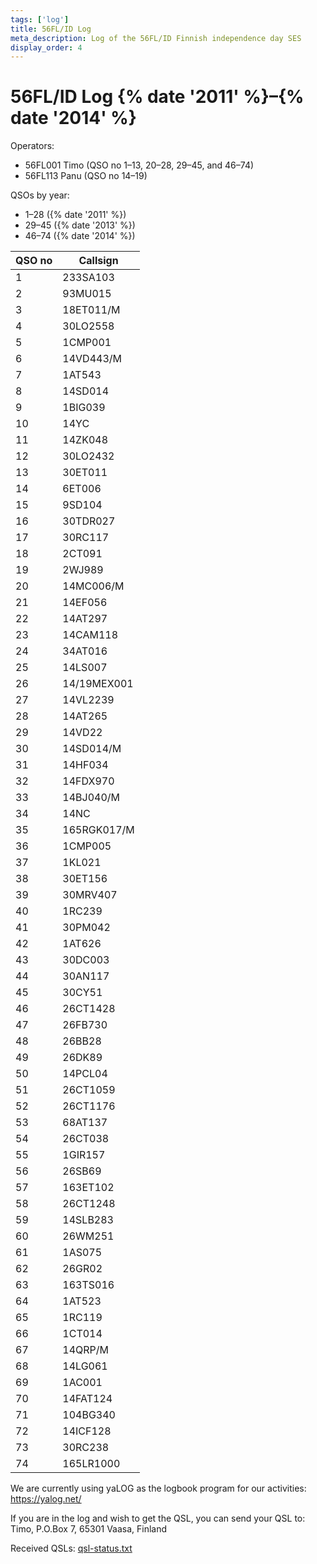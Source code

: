 ```yaml
---
tags: ['log']
title: 56FL/ID Log
meta_description: Log of the 56FL/ID Finnish independence day SES
display_order: 4
---
```


# 56FL/ID Log {% date '2011' %}&ndash;{% date '2014' %}

Operators:

- 56FL001 Timo (QSO no 1&ndash;13, 20&ndash;28, 29&ndash;45, and 46&ndash;74)
- 56FL113 Panu (QSO no 14&ndash;19)

QSOs by year:

- 1&ndash;28 ({% date '2011' %})
- 29&ndash;45 ({% date '2013' %})
- 46&ndash;74 ({% date '2014' %})

<table class="log">
<thead>
<tr><th>QSO no</th><th>Callsign</th></tr>
</thead>
<tbody>
<tr><td>1</td><td>233SA103</td></tr>
<tr><td>2</td><td>93MU015</td></tr>
<tr><td>3</td><td>18ET011/M</td></tr>
<tr><td>4</td><td>30LO2558</td></tr>
<tr><td>5</td><td>1CMP001</td></tr>
<tr><td>6</td><td>14VD443/M</td></tr>
<tr><td>7</td><td>1AT543</td></tr>
<tr><td>8</td><td>14SD014</td></tr>
<tr><td>9</td><td>1BIG039</td></tr>
<tr><td>10</td><td>14YC</td></tr>
<tr><td>11</td><td>14ZK048</td></tr>
<tr><td>12</td><td>30LO2432</td></tr>
<tr><td>13</td><td>30ET011</td></tr>
<tr><td>14</td><td>6ET006</td></tr>
<tr><td>15</td><td>9SD104</td></tr>
<tr><td>16</td><td>30TDR027</td></tr>
<tr><td>17</td><td>30RC117</td></tr>
<tr><td>18</td><td>2CT091</td></tr>
<tr><td>19</td><td>2WJ989</td></tr>
<tr><td>20</td><td>14MC006/M</td></tr>
<tr><td>21</td><td>14EF056</td></tr>
<tr><td>22</td><td>14AT297</td></tr>
<tr><td>23</td><td>14CAM118</td></tr>
<tr><td>24</td><td>34AT016</td></tr>
<tr><td>25</td><td>14LS007</td></tr>
<tr><td>26</td><td>14/19MEX001</td></tr>
<tr><td>27</td><td>14VL2239</td></tr>
<tr><td>28</td><td>14AT265</td></tr>
<tr><td>29</td><td>14VD22</td></tr>
<tr><td>30</td><td>14SD014/M</td></tr>
<tr><td>31</td><td>14HF034</td></tr>
<tr><td>32</td><td>14FDX970</td></tr>
<tr><td>33</td><td>14BJ040/M</td></tr>
<tr><td>34</td><td>14NC</td></tr>
<tr><td>35</td><td>165RGK017/M</td></tr>
<tr><td>36</td><td>1CMP005</td></tr>
<tr><td>37</td><td>1KL021</td></tr>
<tr><td>38</td><td>30ET156</td></tr>
<tr><td>39</td><td>30MRV407</td></tr>
<tr><td>40</td><td>1RC239</td></tr>
<tr><td>41</td><td>30PM042</td></tr>
<tr><td>42</td><td>1AT626</td></tr>
<tr><td>43</td><td>30DC003</td></tr>
<tr><td>44</td><td>30AN117</td></tr>
<tr><td>45</td><td>30CY51</td></tr>
<tr><td>46</td><td>26CT1428</td></tr>
<tr><td>47</td><td>26FB730</td></tr>
<tr><td>48</td><td>26BB28</td></tr>
<tr><td>49</td><td>26DK89</td></tr>
<tr><td>50</td><td>14PCL04</td></tr>
<tr><td>51</td><td>26CT1059</td></tr>
<tr><td>52</td><td>26CT1176</td></tr>
<tr><td>53</td><td>68AT137</td></tr>
<tr><td>54</td><td>26CT038</td></tr>
<tr><td>55</td><td>1GIR157</td></tr>
<tr><td>56</td><td>26SB69</td></tr>
<tr><td>57</td><td>163ET102</td></tr>
<tr><td>58</td><td>26CT1248</td></tr>
<tr><td>59</td><td>14SLB283</td></tr>
<tr><td>60</td><td>26WM251</td></tr>
<tr><td>61</td><td>1AS075</td></tr>
<tr><td>62</td><td>26GR02</td></tr>
<tr><td>63</td><td>163TS016</td></tr>
<tr><td>64</td><td>1AT523</td></tr>
<tr><td>65</td><td>1RC119</td></tr>
<tr><td>66</td><td>1CT014</td></tr>
<tr><td>67</td><td>14QRP/M</td></tr>
<tr><td>68</td><td>14LG061</td></tr>
<tr><td>69</td><td>1AC001</td></tr>
<tr><td>70</td><td>14FAT124</td></tr>
<tr><td>71</td><td>104BG340</td></tr>
<tr><td>72</td><td>14ICF128</td></tr>
<tr><td>73</td><td>30RC238</td></tr>
<tr><td>74</td><td>165LR1000</td></tr>
</tbody>
</table>

We are currently using yaLOG as the logbook program for our activities: <a href="https://yalog.net/">https://yalog.net/</a>

If you are in the log and wish to get the QSL, you can send your QSL to: Timo, P.O.Box 7, 65301 Vaasa, Finland

Received QSLs: <a href="/files/qsl-status.txt">qsl-status.txt</a>

